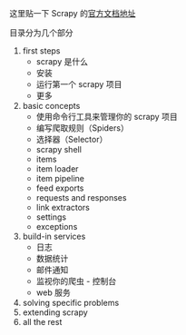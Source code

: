 这里贴一下 Scrapy 的[官方文档地址](https://doc.scrapy.org/en/latest/) 

目录分为几个部分

1. first steps
   - scrapy 是什么
   - 安装
   - 运行第一个 scrapy 项目
   - 更多
2. basic concepts
   - 使用命令行工具来管理你的 scrapy 项目
   - 编写爬取规则（Spiders）
   - 选择器（Selector）
   - scrapy shell
   - items
   - item loader
   - item pipeline
   - feed exports
   - requests and responses
   - link extractors
   - settings
   - exceptions
3. build-in services
   - 日志
   - 数据统计
   - 邮件通知
   - 监视你的爬虫 - 控制台
   - web 服务
4. solving specific problems
5. extending scrapy
6. all the rest